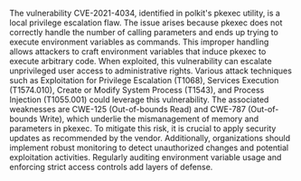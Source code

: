 The vulnerability CVE-2021-4034, identified in polkit's pkexec utility, is a local privilege escalation flaw. The issue arises because pkexec does not correctly handle the number of calling parameters and ends up trying to execute environment variables as commands. This improper handling allows attackers to craft environment variables that induce pkexec to execute arbitrary code. When exploited, this vulnerability can escalate unprivileged user access to administrative rights. Various attack techniques such as Exploitation for Privilege Escalation (T1068), Services Execution (T1574.010), Create or Modify System Process (T1543), and Process Injection (T1055.001) could leverage this vulnerability. The associated weaknesses are CWE-125 (Out-of-bounds Read) and CWE-787 (Out-of-bounds Write), which underlie the mismanagement of memory and parameters in pkexec. To mitigate this risk, it is crucial to apply security updates as recommended by the vendor. Additionally, organizations should implement robust monitoring to detect unauthorized changes and potential exploitation activities. Regularly auditing environment variable usage and enforcing strict access controls add layers of defense.